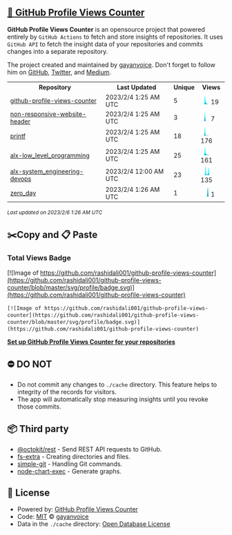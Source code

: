 ## [🚀 GitHub Profile Views Counter](https://github.com/gayanvoice/github-profile-views-counter)
**GitHub Profile Views Counter** is an opensource project that powered entirely by  `GitHub Actions` to fetch and store insights of repositories.
It uses `GitHub API` to fetch the insight data of your repositories and commits changes into a separate repository.

The project created and maintained by [gayanvoice](https://github.com/gayanvoice). Don't forget to follow him on [GitHub](https://github.com/gayanvoice), [Twitter](https://twitter.com/gayanvoice), and [Medium](https://gayanvoice.medium.com/).

<table>
	<tr>
		<th>
			Repository
		</th>
		<th>
			Last Updated
		</th>
		<th>
			Unique
		</th>
		<th>
			Views
		</th>
	</tr>
	<tr>
		<td>
			<a href="https://github.com/rashidali001/github-profile-views-counter/tree/master/readme/524644743/year.md">
				github-profile-views-counter
			</a>
		</td>
		<td>
			2023/2/4 1:25 AM UTC
		</td>
		<td>
			5
		</td>
		<td>
			<img alt="Response time graph" src="https://github.com/rashidali001/github-profile-views-counter/raw/master/graph/524644743/small/year.png" height="20"> 19
		</td>
	</tr>
	<tr>
		<td>
			<a href="https://github.com/rashidali001/github-profile-views-counter/tree/master/readme/286552411/year.md">
				non-responsive-website-header
			</a>
		</td>
		<td>
			2023/2/4 1:25 AM UTC
		</td>
		<td>
			3
		</td>
		<td>
			<img alt="Response time graph" src="https://github.com/rashidali001/github-profile-views-counter/raw/master/graph/286552411/small/year.png" height="20"> 7
		</td>
	</tr>
	<tr>
		<td>
			<a href="https://github.com/rashidali001/github-profile-views-counter/tree/master/readme/522485653/year.md">
				printf
			</a>
		</td>
		<td>
			2023/2/4 1:25 AM UTC
		</td>
		<td>
			18
		</td>
		<td>
			<img alt="Response time graph" src="https://github.com/rashidali001/github-profile-views-counter/raw/master/graph/522485653/small/year.png" height="20"> 176
		</td>
	</tr>
	<tr>
		<td>
			<a href="https://github.com/rashidali001/github-profile-views-counter/tree/master/readme/509082049/year.md">
				alx-low_level_programming
			</a>
		</td>
		<td>
			2023/2/4 1:25 AM UTC
		</td>
		<td>
			25
		</td>
		<td>
			<img alt="Response time graph" src="https://github.com/rashidali001/github-profile-views-counter/raw/master/graph/509082049/small/year.png" height="20"> 161
		</td>
	</tr>
	<tr>
		<td>
			<a href="https://github.com/rashidali001/github-profile-views-counter/tree/master/readme/506747833/year.md">
				alx-system_engineering-devops
			</a>
		</td>
		<td>
			2023/2/4 12:00 AM UTC
		</td>
		<td>
			23
		</td>
		<td>
			<img alt="Response time graph" src="https://github.com/rashidali001/github-profile-views-counter/raw/master/graph/506747833/small/year.png" height="20"> 135
		</td>
	</tr>
	<tr>
		<td>
			<a href="https://github.com/rashidali001/github-profile-views-counter/tree/master/readme/507124425/year.md">
				zero_day
			</a>
		</td>
		<td>
			2023/2/4 1:26 AM UTC
		</td>
		<td>
			1
		</td>
		<td>
			<img alt="Response time graph" src="https://github.com/rashidali001/github-profile-views-counter/raw/master/graph/507124425/small/year.png" height="20"> 1
		</td>
	</tr>
</table>

<small><i>Last updated on 2023/2/6 1:26 AM UTC</i></small>

## ✂️Copy and 📋 Paste
### Total Views Badge
[![Image of https://github.com/rashidali001/github-profile-views-counter](https://github.com/rashidali001/github-profile-views-counter/blob/master/svg/profile/badge.svg)](https://github.com/rashidali001/github-profile-views-counter)

```readme
[![Image of https://github.com/rashidali001/github-profile-views-counter](https://github.com/rashidali001/github-profile-views-counter/blob/master/svg/profile/badge.svg)](https://github.com/rashidali001/github-profile-views-counter)
```
[**Set up GitHub Profile Views Counter for your repositories**](https://github.com/gayanvoice/github-profile-views-counter)
## ⛔ DO NOT
- Do not commit any changes to `./cache` directory. This feature helps to integrity of the records for visitors.
- The app will automatically stop measuring insights until you revoke those commits.
## 📦 Third party

- [@octokit/rest](https://www.npmjs.com/package/@octokit/rest) - Send REST API requests to GitHub.
- [fs-extra](https://www.npmjs.com/package/fs-extra) - Creating directories and files.
- [simple-git](https://www.npmjs.com/package/simple-git) - Handling Git commands.
- [node-chart-exec](https://www.npmjs.com/package/node-chart-exec) - Generate graphs.
## 📄 License
- Powered by: [GitHub Profile Views Counter](https://github.com/gayanvoice/github-profile-views-counter)
- Code: [MIT](./LICENSE) © [gayanvoice](https://github.com/gayanvoice)
- Data in the `./cache` directory: [Open Database License](https://opendatacommons.org/licenses/odbl/1-0/)